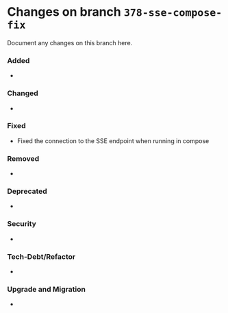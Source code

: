 # Changes on branch `378-sse-compose-fix`
Document any changes on this branch here.
### Added
- 

### Changed
- 

### Fixed
- Fixed the connection to the SSE endpoint when running in compose

### Removed
- 

### Deprecated
- 

### Security
- 

### Tech-Debt/Refactor
- 

### Upgrade and Migration
- 
